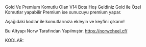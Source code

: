 Gold Ve Premium Komutlu Olan V14 Bota Hoş Geldiniz
Gold ile Özel Komutlar yapabilir
Premium ise sunucuyu premium yapar.

Aşağıdaki kodlar ile komutlarınıza ekleyin ve keyfini çıkarın!

Bu Altyapı Norw Tarafından Yapılmıştır.
https://norwcheel.cf/

KODLAR:
